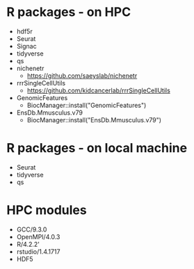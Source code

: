 # R packages - on HPC
- hdf5r
- Seurat
- Signac
- tidyverse
- qs
- nichenetr
    - https://github.com/saeyslab/nichenetr
- rrrSingleCellUtils
    - https://github.com/kidcancerlab/rrrSingleCellUtils
- GenomicFeatures
    - BiocManager::install("GenomicFeatures")
- EnsDb.Mmusculus.v79
    - BiocManager::install("EnsDb.Mmusculus.v79")

# R packages - on local machine
- Seurat
- tidyverse
- qs

# HPC modules
- GCC/9.3.0
- OpenMPI/4.0.3
- R/4.2.2'
- rstudio/1.4.1717
- HDF5
